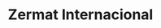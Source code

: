 ---
title: "Zermat Internacional"
url: /santa-cruz-de-la-sierra/zermat-internacional/
shop: Allgemein
---